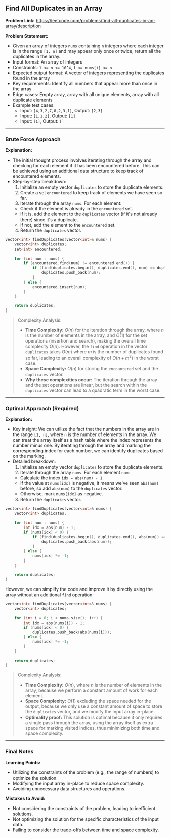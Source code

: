 ## Find All Duplicates in an Array
**Problem Link:** https://leetcode.com/problems/find-all-duplicates-in-an-array/description

**Problem Statement:**
- Given an array of integers `nums` containing `n` integers where each integer is in the range `[1, n]` and may appear only once or twice, return all the duplicates in the array.
- Input format: An array of integers
- Constraints: `1 <= n <= 10^4`, `1 <= nums[i] <= n`
- Expected output format: A vector of integers representing the duplicates found in the array
- Key requirements: Identify all numbers that appear more than once in the array
- Edge cases: Empty array, array with all unique elements, array with all duplicate elements
- Example test cases:
  - Input: `[4,3,2,7,8,2,3,1]`, Output: `[2,3]`
  - Input: `[1,1,2]`, Output: `[1]`
  - Input: `[1]`, Output: `[]`

---

### Brute Force Approach

**Explanation:**
- The initial thought process involves iterating through the array and checking for each element if it has been encountered before. This can be achieved using an additional data structure to keep track of encountered elements.
- Step-by-step breakdown:
  1. Initialize an empty vector `duplicates` to store the duplicate elements.
  2. Create a set `encountered` to keep track of elements we have seen so far.
  3. Iterate through the array `nums`. For each element:
    - Check if the element is already in the `encountered` set.
    - If it is, add the element to the `duplicates` vector (if it's not already there) since it's a duplicate.
    - If not, add the element to the `encountered` set.
  4. Return the `duplicates` vector.

```cpp
vector<int> findDuplicates(vector<int>& nums) {
    vector<int> duplicates;
    set<int> encountered;
    
    for (int num : nums) {
        if (encountered.find(num) != encountered.end()) {
            if (find(duplicates.begin(), duplicates.end(), num) == duplicates.end()) {
                duplicates.push_back(num);
            }
        } else {
            encountered.insert(num);
        }
    }
    
    return duplicates;
}
```

> Complexity Analysis:
> - **Time Complexity:** $O(n)$ for the iteration through the array, where $n$ is the number of elements in the array, and $O(1)$ for the set operations (insertion and search), making the overall time complexity $O(n)$. However, the `find` operation in the vector `duplicates` takes $O(m)$ where $m$ is the number of duplicates found so far, leading to an overall complexity of $O(n + m^2)$ in the worst case.
> - **Space Complexity:** $O(n)$ for storing the `encountered` set and the `duplicates` vector.
> - **Why these complexities occur:** The iteration through the array and the set operations are linear, but the search within the `duplicates` vector can lead to a quadratic term in the worst case.

---

### Optimal Approach (Required)

**Explanation:**
- Key insight: We can utilize the fact that the numbers in the array are in the range `[1, n]`, where `n` is the number of elements in the array. We can treat the array itself as a hash table where the index represents the number minus one. By iterating through the array and marking the corresponding index for each number, we can identify duplicates based on the marking.
- Detailed breakdown:
  1. Initialize an empty vector `duplicates` to store the duplicate elements.
  2. Iterate through the array `nums`. For each element `num`:
    - Calculate the index `idx = abs(num) - 1`.
    - If the value at `nums[idx]` is negative, it means we've seen `abs(num)` before, so add `abs(num)` to the `duplicates` vector.
    - Otherwise, mark `nums[idx]` as negative.
  3. Return the `duplicates` vector.

```cpp
vector<int> findDuplicates(vector<int>& nums) {
    vector<int> duplicates;
    
    for (int num : nums) {
        int idx = abs(num) - 1;
        if (nums[idx] < 0) {
            if (find(duplicates.begin(), duplicates.end(), abs(num)) == duplicates.end()) {
                duplicates.push_back(abs(num));
            }
        } else {
            nums[idx] *= -1;
        }
    }
    
    return duplicates;
}
```

However, we can simplify the code and improve it by directly using the array without an additional `find` operation:

```cpp
vector<int> findDuplicates(vector<int>& nums) {
    vector<int> duplicates;
    
    for (int i = 0; i < nums.size(); i++) {
        int idx = abs(nums[i]) - 1;
        if (nums[idx] < 0) {
            duplicates.push_back(abs(nums[i]));
        } else {
            nums[idx] *= -1;
        }
    }
    
    return duplicates;
}
```

> Complexity Analysis:
> - **Time Complexity:** $O(n)$, where $n$ is the number of elements in the array, because we perform a constant amount of work for each element.
> - **Space Complexity:** $O(1)$ excluding the space needed for the output, because we only use a constant amount of space to store the `duplicates` vector, and we modify the input array in-place.
> - **Optimality proof:** This solution is optimal because it only requires a single pass through the array, using the array itself as extra space for marking visited indices, thus minimizing both time and space complexity.

---

### Final Notes

**Learning Points:**
- Utilizing the constraints of the problem (e.g., the range of numbers) to optimize the solution.
- Modifying the input array in-place to reduce space complexity.
- Avoiding unnecessary data structures and operations.

**Mistakes to Avoid:**
- Not considering the constraints of the problem, leading to inefficient solutions.
- Not optimizing the solution for the specific characteristics of the input data.
- Failing to consider the trade-offs between time and space complexity.